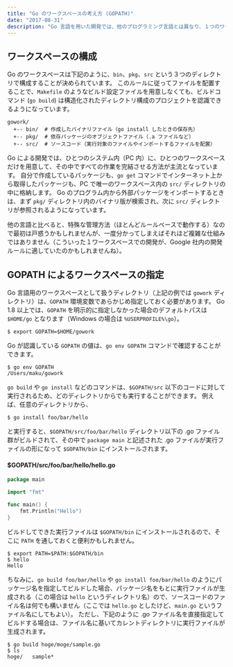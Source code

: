 ```yaml
---
title: "Go のワークスペースの考え方 (GOPATH)"
date: "2017-08-31"
description: "Go 言語を用いた開発では、他のプログラミング言語とは異なり、１つのワークスペース内ですべてのコードを管理するという慣習があります。"
---
```


ワークスペースの構成
----

Go のワークスペースは下記のように、`bin`、`pkg`、`src` という３つのディレクトリで構成することが決められています。
このルールに従ってファイルを配置することで、`Makefile` のようなビルド設定ファイルを用意しなくても、ビルドコマンド (`go build`) は構造化されたディレクトリ構成のプロジェクトを認識できるようになっています。

~~~
gowork/
  +-- bin/  # 作成したバイナリファイル（go install したときの保存先）
  +-- pkg/  # 依存パッケージのオブジェクトファイル（.a ファイルなど）
  +-- src/  # ソースコード（実行対象のファイルやインポートするファイルを配置）
~~~

Go による開発では、ひとつのシステム内（PC 内）に、ひとつのワークスペースだけを用意して、その中ですべての作業を完結させる方法が主流となっています。
自分で作成しているパッケージも、`go get` コマンドでインターネット上から取得したパッケージも、PC で唯一のワークスペース内の `src/` ディレクトリの中に格納します。
Go のプログラム内から外部パッケージをインポートするときは、まず `pkg/` ディレクトリ内のバイナリ版が検索され、次に `src/` ディレクトリが参照されるようになっています。

他の言語と比べると、特殊な管理方法（ほとんどルールベースで動作する）なので最初は戸惑うかもしれませんが、一度分かってしまえばそれほど複雑な仕組みではありません（こういった１ワークスペースでの開発が、Google 社内の開発ルールに適していたのかもしれませんね）。


GOPATH によるワークスペースの指定
----

Go 言語用のワークスペースとして扱うディレクトリ（上記の例では `gowork` ディレクトリ）は、`GOPATH` 環境変数であらかじめ指定しておく必要があります。
Go 1.8 以上では、`GOPATH` を明示的に指定しなかった場合のデフォルトパスは `$HOME/go` となります（Windows の場合は `%USERPROFILE%\go`）。

~~~
$ export GOPATH=$HOME/gowork
~~~

Go が認識している `GOPATH` の値は、`go env GOPATH` コマンドで確認することができます。

~~~
$ go env GOPATH
/Users/maku/gowork
~~~

`go build` や `go install` などのコマンドは、`$GOPATH/src` 以下のコードに対して実行されるため、どのディレクトリからでも実行することができます。
例えば、任意のディレクトリから、

~~~
$ go install foo/bar/hello
~~~

と実行すると、`$GOPATH/src/foo/bar/hello` ディレクトリ以下の .go ファイル群がビルドされて、その中で `package main` と記述された .go ファイルが実行ファイルの形になって `$GOPATH/bin` にインストールされます。

#### $GOPATH/src/foo/bar/hello/hello.go

~~~ go
package main

import "fmt"

func main() {
	fmt.Println("Hello")
}
~~~

ビルドしてできた実行ファイルは `$GOPATH/bin` にインストールされるので、そこに `PATH` を通しておくと便利かもしれません。

~~~
$ export PATH=$PATH:$GOPATH/bin
$ hello
Hello
~~~

ちなみに、`go build foo/bar/hello` や `go install foo/bar/hello` のようにパッケージ名を指定してビルドした場合、パッケージ名をもとに実行ファイルが生成される（この場合は `hello` というディレクトリ名）ので、ソースコードのファイル名は何でも構いません（ここでは `hello.go` としたけど、`main.go` というファイル名にしてもよい）。
ただし、下記のように .go ファイル名を直接指定してビルドする場合は、ファイル名に基いてカレントディレクトリに実行ファイルが生成されます。

~~~
$ go build hoge/moge/sample.go
$ ls
hoge/   sample*
~~~

